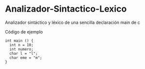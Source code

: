 # Analizador-Sintactico-Lexico
Analizador sintáctico y léxico de una sencilla declaración main de c


Código de ejemplo
```
int main () {
  int n = 10;
  int numero;
  char l = "l";
  char eme = "m";
}
```


